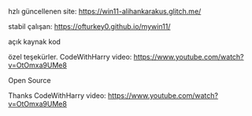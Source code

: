 hzlı güncellenen site:
https://win11-alihankarakus.glitch.me/

stabil çalışan:
https://ofturkey0.github.io/mywin11/


açık kaynak kod

özel teşekürler.
CodeWithHarry
video:
https://www.youtube.com/watch?v=OtOmxa9UMe8


Open Source


Thanks
CodeWithHarry
video:
https://www.youtube.com/watch?v=OtOmxa9UMe8

